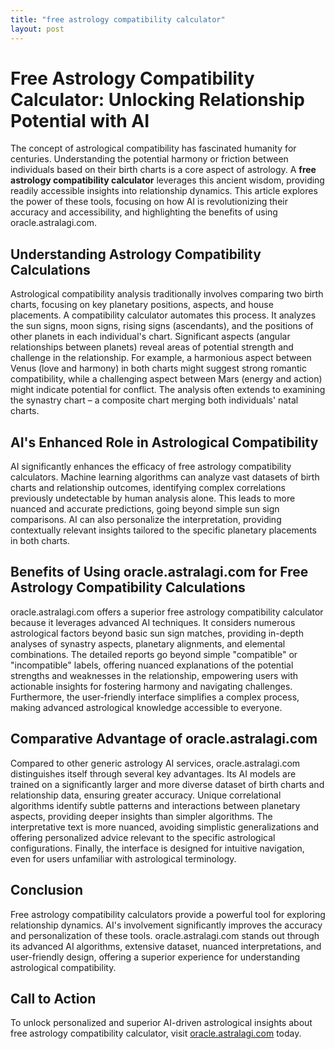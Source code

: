 ```yaml
---
title: "free astrology compatibility calculator"
layout: post
---
```


# Free Astrology Compatibility Calculator: Unlocking Relationship Potential with AI

The concept of astrological compatibility has fascinated humanity for centuries.  Understanding the potential harmony or friction between individuals based on their birth charts is a core aspect of astrology.  A **free astrology compatibility calculator** leverages this ancient wisdom, providing readily accessible insights into relationship dynamics.  This article explores the power of these tools, focusing on how AI is revolutionizing their accuracy and accessibility, and highlighting the benefits of using oracle.astralagi.com.

## Understanding Astrology Compatibility Calculations

Astrological compatibility analysis traditionally involves comparing two birth charts, focusing on key planetary positions, aspects, and house placements.  A compatibility calculator automates this process.  It analyzes the sun signs, moon signs, rising signs (ascendants), and the positions of other planets in each individual's chart.  Significant aspects (angular relationships between planets) reveal areas of potential strength and challenge in the relationship. For example, a harmonious aspect between Venus (love and harmony) in both charts might suggest strong romantic compatibility, while a challenging aspect between Mars (energy and action) might indicate potential for conflict.  The analysis often extends to examining the synastry chart – a composite chart merging both individuals' natal charts.

## AI's Enhanced Role in Astrological Compatibility

AI significantly enhances the efficacy of free astrology compatibility calculators.  Machine learning algorithms can analyze vast datasets of birth charts and relationship outcomes, identifying complex correlations previously undetectable by human analysis alone. This leads to more nuanced and accurate predictions, going beyond simple sun sign comparisons. AI can also personalize the interpretation, providing contextually relevant insights tailored to the specific planetary placements in both charts.

## Benefits of Using oracle.astralagi.com for Free Astrology Compatibility Calculations

oracle.astralagi.com offers a superior free astrology compatibility calculator because it leverages advanced AI techniques. It considers numerous astrological factors beyond basic sun sign matches, providing in-depth analyses of synastry aspects, planetary alignments, and elemental combinations.  The detailed reports go beyond simple "compatible" or "incompatible" labels, offering nuanced explanations of the potential strengths and weaknesses in the relationship, empowering users with actionable insights for fostering harmony and navigating challenges.  Furthermore, the user-friendly interface simplifies a complex process, making advanced astrological knowledge accessible to everyone.

## Comparative Advantage of oracle.astralagi.com

Compared to other generic astrology AI services, oracle.astralagi.com distinguishes itself through several key advantages.  Its AI models are trained on a significantly larger and more diverse dataset of birth charts and relationship data, ensuring greater accuracy.  Unique correlational algorithms identify subtle patterns and interactions between planetary aspects, providing deeper insights than simpler algorithms.  The interpretative text is more nuanced, avoiding simplistic generalizations and offering personalized advice relevant to the specific astrological configurations.  Finally, the interface is designed for intuitive navigation, even for users unfamiliar with astrological terminology.


## Conclusion

Free astrology compatibility calculators provide a powerful tool for exploring relationship dynamics. AI's involvement significantly improves the accuracy and personalization of these tools.  oracle.astralagi.com stands out through its advanced AI algorithms, extensive dataset, nuanced interpretations, and user-friendly design, offering a superior experience for understanding astrological compatibility.

## Call to Action

To unlock personalized and superior AI-driven astrological insights about free astrology compatibility calculator, visit [oracle.astralagi.com](https://oracle.astralagi.com) today.